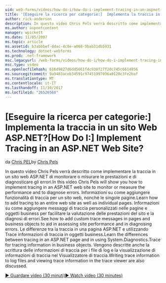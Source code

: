 ```yaml
---
uid: web-forms/videos/how-do-i/how-do-i-implement-tracing-in-an-aspnet-web-site
title: '[Eseguire la ricerca per categorie:]  Implementa la traccia in un sito Web ASP.NET? | Microsoft Docs'
author: rick-anderson
description: In questo video Chris Pels verrà descritto come implementare la traccia in un sito web ASP.NET di monitorare o misurare le prestazioni e di diagnosticare gli errori. Ulteriori ho...
ms.author: aspnetcontent
manager: wpickett
ms.date: 11/05/2007
ms.topic: article
ms.assetid: b3abbbef-ddac-4c8e-a068-5bab31db5931
ms.technology: dotnet-webforms
ms.prod: .net-framework
msc.legacyurl: /web-forms/videos/how-do-i/how-do-i-implement-tracing-in-an-aspnet-web-site
msc.type: video
ms.openlocfilehash: 616d9827d6dd5661fdc938f27f20c745c6614956
ms.sourcegitcommit: 9a9483aceb34591c97451997036a9120c3fe2baf
ms.translationtype: MT
ms.contentlocale: it-IT
ms.lasthandoff: 11/10/2017
ms.locfileid: "26526560"
---
```

<a name="how-do-i--implement-tracing-in-an-aspnet-web-site"></a><span data-ttu-id="afe50-105">[Eseguire la ricerca per categorie:]  Implementa la traccia in un sito Web ASP.NET?</span><span class="sxs-lookup"><span data-stu-id="afe50-105">[How Do I:]  Implement Tracing in an ASP.NET Web Site?</span></span>
====================
<span data-ttu-id="afe50-106">da [Chris PEL](https://twitter.com/chrispels)</span><span class="sxs-lookup"><span data-stu-id="afe50-106">by [Chris Pels](https://twitter.com/chrispels)</span></span>

<span data-ttu-id="afe50-107">In questo video Chris Pels verrà descritto come implementare la traccia in un sito web ASP.NET di monitorare o misurare le prestazioni e di diagnosticare gli errori.</span><span class="sxs-lookup"><span data-stu-id="afe50-107">In this video Chris Pels will show you how to implement tracing in an ASP.NET web site to monitor or measure the performance and to diagnose errors.</span></span> <span data-ttu-id="afe50-108">Informazioni su come aggiungere funzionalità di traccia per un sito web, nonché le singole pagine.</span><span class="sxs-lookup"><span data-stu-id="afe50-108">Learn how to add tracing to an entire web site as well as individual pages.</span></span> <span data-ttu-id="afe50-109">Informazioni su come aggiungere messaggi di traccia personalizzati nelle pagine e oggetti business per facilitare la valutazione delle prestazioni del sito e la diagnosi di errori.</span><span class="sxs-lookup"><span data-stu-id="afe50-109">See how to add custom trace messages in pages and business objects to aid in assessing site performance and in diagnosing errors.</span></span> <span data-ttu-id="afe50-110">Le differenze tra la traccia in una pagina ASP.NET e utilizzando Trace informazioni di traccia in oggetti business.</span><span class="sxs-lookup"><span data-stu-id="afe50-110">Learn the differences between tracing in an ASP.NET page and in using System.Diagnostics.Trace for tracing information in business objects.</span></span> <span data-ttu-id="afe50-111">Vengono descritte anche la scrittura delle informazioni di traccia per i file di log e la visualizzazione di informazioni di traccia nel Visualizzatore di traccia.</span><span class="sxs-lookup"><span data-stu-id="afe50-111">Writing trace information to log files and viewing trace information in the trace viewer are also discussed.</span></span>

[<span data-ttu-id="afe50-112">&#9654; Guardare video (30 minuti)</span><span class="sxs-lookup"><span data-stu-id="afe50-112">&#9654; Watch video (30 minutes)</span></span>](https://channel9.msdn.com/Blogs/ASP-NET-Site-Videos/how-do-i-implement-tracing-in-an-aspnet-web-site)
